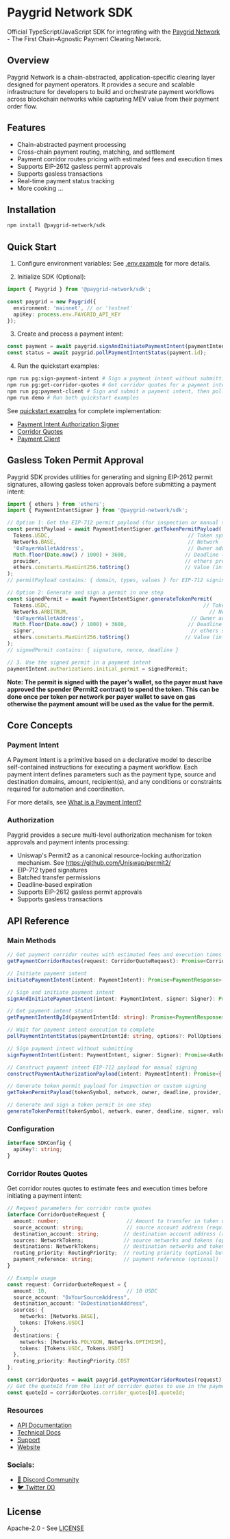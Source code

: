 # Paygrid Network SDK
Official TypeScript/JavaScript SDK for integrating with the [Paygrid Network](https://paygrid.network) - The First Chain-Agnostic Payment Clearing Network.

## Overview
Paygrid Network is a chain-abstracted, application-specific clearing layer designed for payment operators. It provides a secure and scalable infrastructure for developers to build and orchestrate payment workflows across blockchain networks while capturing MEV value from their payment order flow.

## Features

- Chain-abstracted payment processing
- Cross-chain payment routing, matching, and settlement
- Payment corridor routes pricing with estimated fees and execution times
- Supports EIP-2612 gasless permit approvals
- Supports gasless transactions
- Real-time payment status tracking
- More cooking ...

## Installation

```bash
npm install @paygrid-network/sdk
```

## Quick Start

1. Configure environment variables:
See [.env.example](./.env.example) for more details.

2. Initialize SDK (Optional):
```typescript
import { Paygrid } from '@paygrid-network/sdk';

const paygrid = new Paygrid({
  environment: 'mainnet', // or 'testnet'
  apiKey: process.env.PAYGRID_API_KEY
});
```

3. Create and process a payment intent:
```typescript
const payment = await paygrid.signAndInitiatePaymentIntent(paymentIntent, signer);
const status = await paygrid.pollPaymentIntentStatus(payment.id);
```

4. Run the quickstart examples:
```bash
npm run pg:sign-payment-intent # Sign a payment intent without submitting
npm run pg:get-corridor-quotes # Get corridor quotes for a payment intent
npm run pg:payment-client # Sign and submit a payment intent, then poll its status
npm run demo # Run both quickstart examples
```

See [quickstart examples](./quickstart/) for complete implementation:
- [Payment Intent Authorization Signer](./quickstart/sign-payment-intent.ts)
- [Corridor Quotes](./quickstart/corridor-quotes.ts)
- [Payment Client](./quickstart/payment-client.ts)

## Gasless Token Permit Approval

Paygrid SDK provides utilities for generating and signing EIP-2612 permit signatures, allowing gasless token approvals before submitting a payment intent:

```typescript
import { ethers } from 'ethers';
import { PaymentIntentSigner } from '@paygrid-network/sdk';

// Option 1: Get the EIP-712 permit payload (for inspection or manual signing)
const permitPayload = await PaymentIntentSigner.getTokenPermitPayload(
  Tokens.USDC,                                             // Token symbol
  Networks.BASE,                                           // Network
  '0xPayerWalletAddress',                                  // Owner address
  Math.floor(Date.now() / 1000) + 3600,                   // Deadline (1 hour)
  provider,                                               // ethers provider (payer's wallet)
  ethers.constants.MaxUint256.toString()                  // Value (infinite approval)
);
// permitPayload contains: { domain, types, values } for EIP-712 signing

// Option 2: Generate and sign a permit in one step
const signedPermit = await PaymentIntentSigner.generateTokenPermit(
  Tokens.USDC,                                                  // Token symbol
  Networks.ARBITRUM,                                              // Network
  '0xPayerWalletAddress',                                   // Owner address
  Math.floor(Date.now() / 1000) + 3600,                    // Deadline (1 hour)
  signer,                                                   // ethers signer attached to an RPC provider (payer's wallet)
  ethers.constants.MaxUint256.toString()                  // Value (infinite approval)
);
// signedPermit contains: { signature, nonce, deadline }

// 3. Use the signed permit in a payment intent
paymentIntent.authorizations.initial_permit = signedPermit;

```

**Note: The permit is signed with the payer's wallet, so the payer must have approved the spender (Permit2 contract) to spend the token. This can be done once per token per network per payer wallet to save on gas otherwise the payment amount will be used as the value for the permit.**

## Core Concepts

### Payment Intent

A Payment Intent is a primitive based on a declarative model to describe self-contained instructions for executing a payment workflow. Each payment intent defines parameters such as the payment type, source and destination domains, amount, recipient(s), and any conditions or constraints required for automation and coordination.

For more details, see [What is a Payment Intent?](https://docs.paygrid.network/technical-docs/what-is-a-payment-intent)

### Authorization
Paygrid provides a secure multi-level authorization mechanism for token approvals and payment intents processing:
- Uniswap's Permit2 as a canonical resource-locking authorization mechanism. See https://github.com/Uniswap/permit2/
- EIP-712 typed signatures
- Batched transfer permissions
- Deadline-based expiration
- Supports EIP-2612 gasless permit approvals
- Supports gasless transactions

## API Reference

### Main Methods
```typescript
// Get payment corridor routes with estimated fees and execution times
getPaymentCorridorRoutes(request: CorridorQuoteRequest): Promise<CorridorQuoteResponse>

// Initiate payment intent
initiatePaymentIntent(intent: PaymentIntent): Promise<PaymentResponse>

// Sign and initiate payment intent
signAndInitiatePaymentIntent(intent: PaymentIntent, signer: Signer): Promise<PaymentResponse>

// Get payment intent status
getPaymentIntentById(paymentIntentId: string): Promise<PaymentResponse>

// Wait for payment intent execution to complete
pollPaymentIntentStatus(paymentIntentId: string, options?: PollOptions): Promise<PaymentResponse>

// Sign payment intent without submitting
signPaymentIntent(intent: PaymentIntent, signer: Signer): Promise<Authorization>

// Construct payment intent EIP-712 payload for manual signing
constructPaymentAuthorizationPayload(intent: PaymentIntent): Promise<{ domain: EIP712Domain; types: EIP712Types; values: EIP712Values }>

// Generate token permit payload for inspection or custom signing
getTokenPermitPayload(tokenSymbol, network, owner, deadline, provider, value?: bigint): { domain: EIP712Domain, types: EIP712Types, values: EIP712Values }

// Generate and sign a token permit in one step
generateTokenPermit(tokenSymbol, network, owner, deadline, signer, value?: bigint): { signature: string, nonce: number, deadline: number }
```

### Configuration
```typescript
interface SDKConfig {
  apiKey?: string;
}
```

### Corridor Routes Quotes

Get corridor routes quotes to estimate fees and execution times before initiating a payment intent:

```typescript
// Request parameters for corridor route quotes
interface CorridorQuoteRequest {
  amount: number;                      // Amount to transfer in token units (required)
  source_account: string;              // source account address (required)
  destination_account: string;        // destination account address (required)
  sources: NetworkTokens;             // source networks and tokens (optional if not specified will default to all supported networks and tokens)
  destinations: NetworkTokens;        // destination networks and tokens (required)
  routing_priority: RoutingPriority;  // routing priority (optional but recommended)
  payment_reference: string;          // payment reference (optional)
}

// Example usage
const request: CorridorQuoteRequest = {
  amount: 10,                          // 10 USDC
  source_account: "0xYourSourceAddress",
  destination_account: "0xDestinationAddress",
  sources: {
    networks: [Networks.BASE],
    tokens: [Tokens.USDC]
  },
  destinations: {
    networks: [Networks.POLYGON, Networks.OPTIMISM],
    tokens: [Tokens.USDC, Tokens.USDT]
  },
  routing_priority: RoutingPriority.COST
};

const corridorQuotes = await paygrid.getPaymentCorridorRoutes(request);
// Get the quoteId from the list of corridor quotes to use in the payment intent object
const quoteId = corridorQuotes.corridor_quotes[0].quoteId;
```

### Resources

- [API Documentation](https://docs.paygrid.network/technical-docs/paygrid-api)
- [Technical Docs](https://docs.paygrid.network/technical-docs)
- [Support](https://docs.paygrid.network/getting-started/reach-out)
- [Website](https://paygrid.network)

### Socials:
- [👾 Discord Community](https://discord.gg/KcTk7cTBQp)
- [🐦 Twitter (X)](https://x.com/paygridx)

## License

Apache-2.0 - See [LICENSE](./LICENSE)
